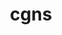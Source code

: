 ---
title: "cgns"
layout: cache
categories: [package, develop]
meta: {"compilers": ["gcc@11.1.0", "gcc@11.4.0", "msvc@19.39.33523"], "num_specs": 38, "num_specs_by_stack": {"data-vis-sdk": 10, "e4s": 24, "root": 38, "windows-vis": 4}, "oss": ["ubuntu20.04", "ubuntu22.04", "windows10.0.20348"], "platforms": ["linux", "windows"], "stacks": ["data-vis-sdk", "e4s", "root", "windows-vis"], "targets": ["x86_64", "x86_64_v3"], "versions": ["4.5.0"]}
spec_details: [{"compiler": "gcc@11.4.0", "hash": "2cpbful6vpqt26ygkr7ymkismsseugv5", "os": "ubuntu22.04", "platform": "linux", "size": "-", "stacks": ["e4s", "root"], "target": "x86_64_v3", "variants": ["~base_scope", "build_system=cmake", "build_type=Release", "~fortran", "generator=make", "+hdf5", "~int64", "~ipo", "~legacy", "~mem_debug", "+mpi", "patches:=0ecd9e4", "~pic", "+scoping", "+shared", "~static", "~testing", "~tools"], "versions": ["4.5.0"]}, {"compiler": "msvc@19.39.33523", "hash": "3jzmmwrzdtfke7bnl66hreq2eevvooyt", "os": "windows10.0.20348", "platform": "windows", "size": "-", "stacks": ["root", "windows-vis"], "target": "x86_64", "variants": ["~base_scope", "build_system=cmake", "build_type=Release", "~fortran", "generator=ninja", "+hdf5", "~int64", "~ipo", "~legacy", "~mem_debug", "~mpi", "patches:=f281b98", "~pic", "+scoping", "+shared", "~static", "~testing", "~tools"], "versions": ["4.5.0"]}, {"compiler": "gcc@11.4.0", "hash": "6a3zc25sgqlnpoi4ozdimoclzbetrrlg", "os": "ubuntu22.04", "platform": "linux", "size": "-", "stacks": ["e4s", "root"], "target": "x86_64_v3", "variants": ["~base_scope", "build_system=cmake", "build_type=Release", "~fortran", "generator=make", "+hdf5", "~int64", "~ipo", "~legacy", "~mem_debug", "+mpi", "patches:=0ecd9e4", "~pic", "+scoping", "+shared", "~static", "~testing", "~tools"], "versions": ["4.5.0"]}, {"compiler": "gcc@11.4.0", "hash": "77x676b5lmgqzf37mxjgnufxgqplxufo", "os": "ubuntu22.04", "platform": "linux", "size": "-", "stacks": ["e4s", "root"], "target": "x86_64_v3", "variants": ["~base_scope", "build_system=cmake", "build_type=Release", "~fortran", "generator=make", "+hdf5", "~int64", "~ipo", "~legacy", "~mem_debug", "+mpi", "patches:=0ecd9e4", "~pic", "+scoping", "+shared", "~static", "~testing", "~tools"], "versions": ["4.5.0"]}, {"compiler": "gcc@11.4.0", "hash": "7ja7zad4qukykcuubm4gmqodqo3ty7zy", "os": "ubuntu22.04", "platform": "linux", "size": "-", "stacks": ["e4s", "root"], "target": "x86_64_v3", "variants": ["~base_scope", "build_system=cmake", "build_type=Release", "~fortran", "generator=make", "+hdf5", "~int64", "~ipo", "~legacy", "~mem_debug", "+mpi", "patches:=0ecd9e4", "~pic", "+scoping", "+shared", "~static", "~testing", "~tools"], "versions": ["4.5.0"]}, {"compiler": "gcc@11.1.0", "hash": "7qwmjpm3vddehtytb3ozsoty4b4itp2y", "os": "ubuntu20.04", "platform": "linux", "size": "-", "stacks": ["data-vis-sdk", "root"], "target": "x86_64_v3", "variants": ["~base_scope", "build_system=cmake", "build_type=Release", "~fortran", "generator=make", "+hdf5", "~int64", "~ipo", "~legacy", "~mem_debug", "+mpi", "patches:=0ecd9e4", "~pic", "+scoping", "+shared", "~static", "~testing", "~tools"], "versions": ["4.5.0"]}, {"compiler": "gcc@11.1.0", "hash": "avvx2hrajhc7kc66lpqn2lc45vutvek2", "os": "ubuntu20.04", "platform": "linux", "size": "-", "stacks": ["data-vis-sdk", "root"], "target": "x86_64_v3", "variants": ["~base_scope", "build_system=cmake", "build_type=Release", "~fortran", "generator=make", "+hdf5", "~int64", "~ipo", "~legacy", "~mem_debug", "+mpi", "patches:=0ecd9e4", "~pic", "+scoping", "+shared", "~static", "~testing", "~tools"], "versions": ["4.5.0"]}, {"compiler": "gcc@11.4.0", "hash": "b3sfjdgm6uiaxaf6cyc2nunbpmv6ixxi", "os": "ubuntu22.04", "platform": "linux", "size": "-", "stacks": ["e4s", "root"], "target": "x86_64_v3", "variants": ["~base_scope", "build_system=cmake", "build_type=Release", "~fortran", "generator=make", "+hdf5", "~int64", "~ipo", "~legacy", "~mem_debug", "+mpi", "patches:=0ecd9e4", "~pic", "+scoping", "+shared", "~static", "~testing", "~tools"], "versions": ["4.5.0"]}, {"compiler": "gcc@11.1.0", "hash": "bk3pkyavzh2pkfbks6k7577rjp5ygudx", "os": "ubuntu20.04", "platform": "linux", "size": "-", "stacks": ["data-vis-sdk", "root"], "target": "x86_64_v3", "variants": ["~base_scope", "build_system=cmake", "build_type=Release", "~fortran", "generator=make", "+hdf5", "~int64", "~ipo", "~legacy", "~mem_debug", "+mpi", "patches:=0ecd9e4", "~pic", "+scoping", "+shared", "~static", "~testing", "~tools"], "versions": ["4.5.0"]}, {"compiler": "gcc@11.4.0", "hash": "blispkxjrwc6shwmrrervrulw3vyl7bn", "os": "ubuntu22.04", "platform": "linux", "size": "-", "stacks": ["e4s", "root"], "target": "x86_64_v3", "variants": ["~base_scope", "build_system=cmake", "build_type=Release", "~fortran", "generator=make", "+hdf5", "~int64", "~ipo", "~legacy", "~mem_debug", "+mpi", "patches:=0ecd9e4", "~pic", "+scoping", "+shared", "~static", "~testing", "~tools"], "versions": ["4.5.0"]}, {"compiler": "gcc@11.4.0", "hash": "cqqf5xhv7anhwp5yc3aeyafbgs4cknu3", "os": "ubuntu22.04", "platform": "linux", "size": "-", "stacks": ["e4s", "root"], "target": "x86_64_v3", "variants": ["~base_scope", "build_system=cmake", "build_type=Release", "~fortran", "generator=make", "+hdf5", "~int64", "~ipo", "~legacy", "~mem_debug", "+mpi", "patches:=0ecd9e4", "~pic", "+scoping", "+shared", "~static", "~testing", "~tools"], "versions": ["4.5.0"]}, {"compiler": "gcc@11.4.0", "hash": "euzkpu7j2ofsr5gjrix7p44aw4ar6spy", "os": "ubuntu22.04", "platform": "linux", "size": "-", "stacks": ["e4s", "root"], "target": "x86_64_v3", "variants": ["~base_scope", "build_system=cmake", "build_type=Release", "~fortran", "generator=make", "+hdf5", "~int64", "~ipo", "~legacy", "~mem_debug", "+mpi", "patches:=0ecd9e4", "~pic", "+scoping", "+shared", "~static", "~testing", "~tools"], "versions": ["4.5.0"]}, {"compiler": "gcc@11.1.0", "hash": "fzub53h6p6ufdj465lp52g2vbv7apfrg", "os": "ubuntu20.04", "platform": "linux", "size": "-", "stacks": ["data-vis-sdk", "root"], "target": "x86_64_v3", "variants": ["~base_scope", "build_system=cmake", "build_type=Release", "~fortran", "generator=make", "+hdf5", "~int64", "~ipo", "~legacy", "~mem_debug", "+mpi", "patches:=0ecd9e4", "~pic", "+scoping", "+shared", "~static", "~testing", "~tools"], "versions": ["4.5.0"]}, {"compiler": "gcc@11.4.0", "hash": "g46eerxviqh4zez3bzvnpp5ntki36m54", "os": "ubuntu22.04", "platform": "linux", "size": "-", "stacks": ["e4s", "root"], "target": "x86_64_v3", "variants": ["~base_scope", "build_system=cmake", "build_type=Release", "~fortran", "generator=make", "+hdf5", "~int64", "~ipo", "~legacy", "~mem_debug", "+mpi", "patches:=0ecd9e4", "~pic", "+scoping", "+shared", "~static", "~testing", "~tools"], "versions": ["4.5.0"]}, {"compiler": "gcc@11.4.0", "hash": "glonwnugghse6etdg2n6kfukwbvjgjon", "os": "ubuntu22.04", "platform": "linux", "size": "-", "stacks": ["e4s", "root"], "target": "x86_64_v3", "variants": ["~base_scope", "build_system=cmake", "build_type=Release", "~fortran", "generator=make", "+hdf5", "~int64", "~ipo", "~legacy", "~mem_debug", "+mpi", "patches:=0ecd9e4", "~pic", "+scoping", "+shared", "~static", "~testing", "~tools"], "versions": ["4.5.0"]}, {"compiler": "gcc@11.4.0", "hash": "gt22qukfamlgqvpeulwrz7ufmmkrxy4g", "os": "ubuntu22.04", "platform": "linux", "size": "-", "stacks": ["e4s", "root"], "target": "x86_64_v3", "variants": ["~base_scope", "build_system=cmake", "build_type=Release", "~fortran", "generator=make", "+hdf5", "~int64", "~ipo", "~legacy", "~mem_debug", "+mpi", "patches:=0ecd9e4", "~pic", "+scoping", "+shared", "~static", "~testing", "~tools"], "versions": ["4.5.0"]}, {"compiler": "gcc@11.1.0", "hash": "gt7d32onenfwosk75at7kgeg6bc2oa5e", "os": "ubuntu20.04", "platform": "linux", "size": "-", "stacks": ["data-vis-sdk", "root"], "target": "x86_64_v3", "variants": ["~base_scope", "build_system=cmake", "build_type=Release", "~fortran", "generator=make", "+hdf5", "~int64", "~ipo", "~legacy", "~mem_debug", "+mpi", "patches:=0ecd9e4", "~pic", "+scoping", "+shared", "~static", "~testing", "~tools"], "versions": ["4.5.0"]}, {"compiler": "gcc@11.1.0", "hash": "h6jnisvffdo7l2s45zwlxsbgn7ckjxxu", "os": "ubuntu20.04", "platform": "linux", "size": "-", "stacks": ["data-vis-sdk", "root"], "target": "x86_64_v3", "variants": ["~base_scope", "build_system=cmake", "build_type=Release", "~fortran", "generator=make", "+hdf5", "~int64", "~ipo", "~legacy", "~mem_debug", "+mpi", "patches:=0ecd9e4", "~pic", "+scoping", "+shared", "~static", "~testing", "~tools"], "versions": ["4.5.0"]}, {"compiler": "gcc@11.4.0", "hash": "hrpsppsy5vkxvbuh3hqahiskdjzdpsz3", "os": "ubuntu22.04", "platform": "linux", "size": "-", "stacks": ["e4s", "root"], "target": "x86_64_v3", "variants": ["~base_scope", "build_system=cmake", "build_type=Release", "~fortran", "generator=make", "+hdf5", "~int64", "~ipo", "~legacy", "~mem_debug", "+mpi", "patches:=0ecd9e4", "~pic", "+scoping", "+shared", "~static", "~testing", "~tools"], "versions": ["4.5.0"]}, {"compiler": "gcc@11.4.0", "hash": "huaok2c24mvkbyrx27vtza7r6fwkpqhy", "os": "ubuntu22.04", "platform": "linux", "size": "-", "stacks": ["e4s", "root"], "target": "x86_64_v3", "variants": ["~base_scope", "build_system=cmake", "build_type=Release", "~fortran", "generator=make", "+hdf5", "~int64", "~ipo", "~legacy", "~mem_debug", "+mpi", "patches:=0ecd9e4", "~pic", "+scoping", "+shared", "~static", "~testing", "~tools"], "versions": ["4.5.0"]}, {"compiler": "msvc@19.39.33523", "hash": "jejvu2jgchtxrdturzeuuftcvwgqgjkr", "os": "windows10.0.20348", "platform": "windows", "size": "-", "stacks": ["root", "windows-vis"], "target": "x86_64", "variants": ["~base_scope", "build_system=cmake", "build_type=Release", "~fortran", "generator=ninja", "+hdf5", "~int64", "~ipo", "~legacy", "~mem_debug", "~mpi", "patches:=f281b98", "~pic", "+scoping", "+shared", "~static", "~testing", "~tools"], "versions": ["4.5.0"]}, {"compiler": "gcc@11.1.0", "hash": "kzuvkke52ywawhsolnmurtv2aj6d6tvk", "os": "ubuntu20.04", "platform": "linux", "size": "-", "stacks": ["data-vis-sdk", "root"], "target": "x86_64_v3", "variants": ["~base_scope", "build_system=cmake", "build_type=Release", "~fortran", "generator=make", "+hdf5", "~int64", "~ipo", "~legacy", "~mem_debug", "+mpi", "patches:=0ecd9e4", "~pic", "+scoping", "+shared", "~static", "~testing", "~tools"], "versions": ["4.5.0"]}, {"compiler": "gcc@11.4.0", "hash": "mffidxrnlcztv45nzfd7u7zgz46w52pe", "os": "ubuntu22.04", "platform": "linux", "size": "-", "stacks": ["e4s", "root"], "target": "x86_64_v3", "variants": ["~base_scope", "build_system=cmake", "build_type=Release", "~fortran", "generator=make", "+hdf5", "~int64", "~ipo", "~legacy", "~mem_debug", "+mpi", "patches:=0ecd9e4", "~pic", "+scoping", "+shared", "~static", "~testing", "~tools"], "versions": ["4.5.0"]}, {"compiler": "gcc@11.1.0", "hash": "moe3apgylbgoazd7gf2gffvseykk3pre", "os": "ubuntu20.04", "platform": "linux", "size": "-", "stacks": ["data-vis-sdk", "root"], "target": "x86_64_v3", "variants": ["~base_scope", "build_system=cmake", "build_type=Release", "~fortran", "generator=make", "+hdf5", "~int64", "~ipo", "~legacy", "~mem_debug", "+mpi", "patches:=0ecd9e4", "~pic", "+scoping", "+shared", "~static", "~testing", "~tools"], "versions": ["4.5.0"]}, {"compiler": "gcc@11.4.0", "hash": "ntmz52gowntpw3ne7xdqoz7q7z4nm6k7", "os": "ubuntu22.04", "platform": "linux", "size": "-", "stacks": ["e4s", "root"], "target": "x86_64_v3", "variants": ["~base_scope", "build_system=cmake", "build_type=Release", "~fortran", "generator=make", "+hdf5", "~int64", "~ipo", "~legacy", "~mem_debug", "+mpi", "patches:=0ecd9e4", "~pic", "+scoping", "+shared", "~static", "~testing", "~tools"], "versions": ["4.5.0"]}, {"compiler": "msvc@19.39.33523", "hash": "pe6yrgw6zexi6pdo7ndvchh2z2tsmw32", "os": "windows10.0.20348", "platform": "windows", "size": "-", "stacks": ["root", "windows-vis"], "target": "x86_64", "variants": ["~base_scope", "build_system=cmake", "build_type=Release", "~fortran", "generator=ninja", "+hdf5", "~int64", "~ipo", "~legacy", "~mem_debug", "~mpi", "patches:=f281b98", "~pic", "+scoping", "+shared", "~static", "~testing", "~tools"], "versions": ["4.5.0"]}, {"compiler": "msvc@19.39.33523", "hash": "r5r4of4j5exhpear5adfpk3zdn4pdlon", "os": "windows10.0.20348", "platform": "windows", "size": "-", "stacks": ["root", "windows-vis"], "target": "x86_64", "variants": ["~base_scope", "build_system=cmake", "build_type=Release", "~fortran", "generator=ninja", "+hdf5", "~int64", "~ipo", "~legacy", "~mem_debug", "~mpi", "patches:=f281b98", "~pic", "+scoping", "+shared", "~static", "~testing", "~tools"], "versions": ["4.5.0"]}, {"compiler": "gcc@11.4.0", "hash": "rfotepyzfs5pv4k3pri6cpt7lzaywmy6", "os": "ubuntu22.04", "platform": "linux", "size": "-", "stacks": ["e4s", "root"], "target": "x86_64_v3", "variants": ["~base_scope", "build_system=cmake", "build_type=Release", "~fortran", "generator=make", "+hdf5", "~int64", "~ipo", "~legacy", "~mem_debug", "+mpi", "patches:=0ecd9e4", "~pic", "+scoping", "+shared", "~static", "~testing", "~tools"], "versions": ["4.5.0"]}, {"compiler": "gcc@11.4.0", "hash": "rnie6ntl7fks4wqnbhvkrylyfccl4ste", "os": "ubuntu22.04", "platform": "linux", "size": "-", "stacks": ["e4s", "root"], "target": "x86_64_v3", "variants": ["~base_scope", "build_system=cmake", "build_type=Release", "~fortran", "generator=make", "+hdf5", "~int64", "~ipo", "~legacy", "~mem_debug", "+mpi", "patches:=0ecd9e4", "~pic", "+scoping", "+shared", "~static", "~testing", "~tools"], "versions": ["4.5.0"]}, {"compiler": "gcc@11.4.0", "hash": "s3rp35felgidb7maedh7bchowlgm33ni", "os": "ubuntu22.04", "platform": "linux", "size": "-", "stacks": ["e4s", "root"], "target": "x86_64_v3", "variants": ["~base_scope", "build_system=cmake", "build_type=Release", "~fortran", "generator=make", "+hdf5", "~int64", "~ipo", "~legacy", "~mem_debug", "+mpi", "patches:=0ecd9e4", "~pic", "+scoping", "+shared", "~static", "~testing", "~tools"], "versions": ["4.5.0"]}, {"compiler": "gcc@11.4.0", "hash": "t6xfeycszgzlgtokziadd6x22bbyrssj", "os": "ubuntu22.04", "platform": "linux", "size": "-", "stacks": ["e4s", "root"], "target": "x86_64_v3", "variants": ["~base_scope", "build_system=cmake", "build_type=Release", "~fortran", "generator=make", "+hdf5", "~int64", "~ipo", "~legacy", "~mem_debug", "+mpi", "patches:=0ecd9e4", "~pic", "+scoping", "+shared", "~static", "~testing", "~tools"], "versions": ["4.5.0"]}, {"compiler": "gcc@11.4.0", "hash": "tp3ck7gq7nloyrqyypupi2pa7l5edetx", "os": "ubuntu22.04", "platform": "linux", "size": "-", "stacks": ["e4s", "root"], "target": "x86_64_v3", "variants": ["~base_scope", "build_system=cmake", "build_type=Release", "~fortran", "generator=make", "+hdf5", "~int64", "~ipo", "~legacy", "~mem_debug", "+mpi", "patches:=0ecd9e4", "~pic", "+scoping", "+shared", "~static", "~testing", "~tools"], "versions": ["4.5.0"]}, {"compiler": "gcc@11.4.0", "hash": "ub255qug7gmczn3pnlfbxw5ntt2rr25k", "os": "ubuntu22.04", "platform": "linux", "size": "-", "stacks": ["e4s", "root"], "target": "x86_64_v3", "variants": ["~base_scope", "build_system=cmake", "build_type=Release", "~fortran", "generator=make", "+hdf5", "~int64", "~ipo", "~legacy", "~mem_debug", "+mpi", "patches:=0ecd9e4", "~pic", "+scoping", "+shared", "~static", "~testing", "~tools"], "versions": ["4.5.0"]}, {"compiler": "gcc@11.4.0", "hash": "v2uhofl2e3wk4ds7a4cfd3am64syrn3d", "os": "ubuntu22.04", "platform": "linux", "size": "-", "stacks": ["e4s", "root"], "target": "x86_64_v3", "variants": ["~base_scope", "build_system=cmake", "build_type=Release", "~fortran", "generator=make", "+hdf5", "~int64", "~ipo", "~legacy", "~mem_debug", "+mpi", "patches:=0ecd9e4", "~pic", "+scoping", "+shared", "~static", "~testing", "~tools"], "versions": ["4.5.0"]}, {"compiler": "gcc@11.4.0", "hash": "vmmxeta4xvsdhgqsgdeczndjd2qmgsua", "os": "ubuntu22.04", "platform": "linux", "size": "-", "stacks": ["e4s", "root"], "target": "x86_64_v3", "variants": ["~base_scope", "build_system=cmake", "build_type=Release", "~fortran", "generator=make", "+hdf5", "~int64", "~ipo", "~legacy", "~mem_debug", "+mpi", "patches:=0ecd9e4", "~pic", "+scoping", "+shared", "~static", "~testing", "~tools"], "versions": ["4.5.0"]}, {"compiler": "gcc@11.1.0", "hash": "vuylmsrfxdsqefpae6lm6und76mqbccz", "os": "ubuntu20.04", "platform": "linux", "size": "-", "stacks": ["data-vis-sdk", "root"], "target": "x86_64_v3", "variants": ["~base_scope", "build_system=cmake", "build_type=Release", "~fortran", "generator=make", "+hdf5", "~int64", "~ipo", "~legacy", "~mem_debug", "+mpi", "patches:=0ecd9e4", "~pic", "+scoping", "+shared", "~static", "~testing", "~tools"], "versions": ["4.5.0"]}, {"compiler": "gcc@11.1.0", "hash": "vxuxpjblf3wdxqz7q2lxpk3c2ais32fo", "os": "ubuntu20.04", "platform": "linux", "size": "-", "stacks": ["data-vis-sdk", "root"], "target": "x86_64_v3", "variants": ["~base_scope", "build_system=cmake", "build_type=Release", "~fortran", "generator=make", "+hdf5", "~int64", "~ipo", "~legacy", "~mem_debug", "+mpi", "patches:=0ecd9e4", "~pic", "+scoping", "+shared", "~static", "~testing", "~tools"], "versions": ["4.5.0"]}, {"compiler": "gcc@11.4.0", "hash": "zjfcz4bvdlahwfbhxr772w7aak3nxoen", "os": "ubuntu22.04", "platform": "linux", "size": "-", "stacks": ["e4s", "root"], "target": "x86_64_v3", "variants": ["~base_scope", "build_system=cmake", "build_type=Release", "~fortran", "generator=make", "+hdf5", "~int64", "~ipo", "~legacy", "~mem_debug", "+mpi", "patches:=0ecd9e4", "~pic", "+scoping", "+shared", "~static", "~testing", "~tools"], "versions": ["4.5.0"]}]
---